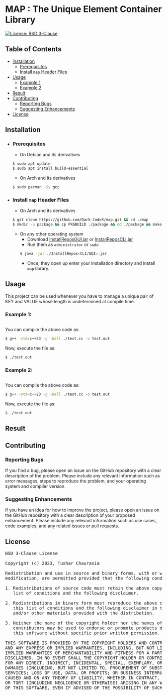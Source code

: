 # MAP : The Unique Element Container Library

[![License: BSD 3-Clause](https://img.shields.io/badge/License-BSD%203--Clause-orange.svg)](https://opensource.org/licenses/BSD-3-Clause)

## Table of Contents

- [Installation](#installation)
    - [Prerequisites](#prerequisites)
    - [Install `map` Header Files](#install-map-header-files)
- [Usage](#usage)
    - [Example 1](#example-1)
    - [Example 2](#example-2)
- [Result](#result)
- [Contributing](#contributing)
    - [Reporting Bugs](#reporting-bugs)
    - [Suggesting Enhancements](#suggesting-enhancements)
- [License](#license)

## Installation

- ### Prerequisites
    - On Debian and its derivatives
    ```bash
    $ sudo apt update
    $ sudo apt install build-essential
    ```
    - On Arch and its derivatives
    ```bash
    $ sudo pacman -Sy gcc
    ```
- ### Install `map` Header Files
    - On Arch and its derivatives
    ```bash
    $ git clone https://github.com/Dark-CodeX/map.git && cd ./map
    $ mkdir -p package && cp PKGBUILD ./package && cd ./package && makepkg -si
    ```
    - On any other operating system
         - Download [InstallReposGUI.jar](https://github.com/Dark-CodeX/InstallRepos/releases/download/v1.1.0/InstallReposGUI.jar) or [InstallReposCLI.jar](https://github.com/Dark-CodeX/InstallRepos/releases/download/v1.1.0/InstallReposCLI.jar)
         - Run them as `administrator` or `sudo`
         ```bash
         $ java -jar ./InstallRepos<CLI/GUI>.jar
         ```
         - Once, they open up enter your installation directory and install `map` library.

## Usage

This project can be used whenever you have to manage a unique pair of KEY and VALUE whose length is undetermined at compile time.

### Example 1:
```cpp

```

You can compile the above code as:
```bash
$ g++ -std=c++23 -g -Wall ./test.cc -o test.out
```

Now, execute the file as:
```bash
$ ./test.out

```

### Example 2:
```cpp

```

You can compile the above code as:
```bash
$ g++ -std=c++23 -g -Wall ./test.cc -o test.out
```

Now, execute the file as:
```bash
$ ./test.out

```

## Result



## Contributing

### Reporting Bugs

If you find a bug, please open an issue on the GitHub repository with a clear description of the problem. Please include any relevant information such as error messages, steps to reproduce the problem, and your operating system and compiler version.

### Suggesting Enhancements

If you have an idea for how to improve the project, please open an issue on the GitHub repository with a clear description of your proposed enhancement. Please include any relevant information such as use cases, code examples, and any related issues or pull requests.

## License

<pre>
BSD 3-Clause License

Copyright (c) 2023, Tushar Chaurasia

Redistribution and use in source and binary forms, with or without
modification, are permitted provided that the following conditions are met:

1. Redistributions of source code must retain the above copyright notice, this
   list of conditions and the following disclaimer.

2. Redistributions in binary form must reproduce the above copyright notice,
   this list of conditions and the following disclaimer in the documentation
   and/or other materials provided with the distribution.

3. Neither the name of the copyright holder nor the names of its
   contributors may be used to endorse or promote products derived from
   this software without specific prior written permission.

THIS SOFTWARE IS PROVIDED BY THE COPYRIGHT HOLDERS AND CONTRIBUTORS "AS IS"
AND ANY EXPRESS OR IMPLIED WARRANTIES, INCLUDING, BUT NOT LIMITED TO, THE
IMPLIED WARRANTIES OF MERCHANTABILITY AND FITNESS FOR A PARTICULAR PURPOSE ARE
DISCLAIMED. IN NO EVENT SHALL THE COPYRIGHT HOLDER OR CONTRIBUTORS BE LIABLE
FOR ANY DIRECT, INDIRECT, INCIDENTAL, SPECIAL, EXEMPLARY, OR CONSEQUENTIAL
DAMAGES (INCLUDING, BUT NOT LIMITED TO, PROCUREMENT OF SUBSTITUTE GOODS OR
SERVICES; LOSS OF USE, DATA, OR PROFITS; OR BUSINESS INTERRUPTION) HOWEVER
CAUSED AND ON ANY THEORY OF LIABILITY, WHETHER IN CONTRACT, STRICT LIABILITY,
OR TORT (INCLUDING NEGLIGENCE OR OTHERWISE) ARISING IN ANY WAY OUT OF THE USE
OF THIS SOFTWARE, EVEN IF ADVISED OF THE POSSIBILITY OF SUCH DAMAGE.
</pre>